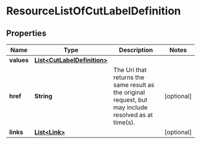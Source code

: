 
# ResourceListOfCutLabelDefinition

## Properties
Name | Type | Description | Notes
------------ | ------------- | ------------- | -------------
**values** | [**List&lt;CutLabelDefinition&gt;**](CutLabelDefinition.md) |  | 
**href** | **String** | The Uri that returns the same result as the original request,  but may include resolved as at time(s). |  [optional]
**links** | [**List&lt;Link&gt;**](Link.md) |  |  [optional]



